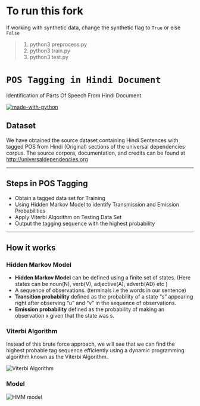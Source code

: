 # To run this fork
If working with synthetic data, change the synthetic flag to `True` or else `False`
> 1. python3 preprocess.py
> 2. python3 train.py
> 3. python3 test.py


# `POS Tagging in Hindi Document`
Identification of Parts Of Speech  From Hindi Document

[![made-with-python](https://img.shields.io/badge/Made%20With-Python-red?style=for-the-badge&logo=Python)](https://www.python.org/)

## Dataset
We have obtained the source dataset containing Hindi Sentences with tagged POS from Hindi (Original) sections of the universal dependencies corpus. 
The source corpora, documentation, and credits can be found at http://universaldependencies.org

-------------------------------------------------

## Steps in POS Tagging
- Obtain a tagged data set for Training
- Using Hidden Markov Model to identify Transmission and Emission Probabilities
- Apply Viterbi Algorithm on Testing Data Set
- Output the tagging sequence with the highest probability

-------------------------------------------------

## How it works
### Hidden Markov Model

- **Hidden Markov Model** can be defined using a finite set of states. (Here states can be noun(N), verb(V), adjective(A), adverb(AD) etc )
- A sequence of observations. (terminals i.e the words in our sentence)
- **Transition probability** defined as the probability of a state “s” appearing right after observing “u” and “v” in the sequence of observations.
- **Emission probability** defined as the probability of making an observation x given that the state was s.

### Viterbi Algorithm
Instead of this brute force approach, we will see that we can find the highest probable tag sequence efficiently using a dynamic programming algorithm known as the Viterbi Algorithm.

![Viterbi Algorithm](https://github.com/gayatri-01/POS-Tagging-in-Hindi-Marathi-Document/blob/master/images/image1.jpeg)

### Model

![HMM model](https://github.com/gayatri-01/POS-Tagging-in-Hindi-Marathi-Document/blob/master/images/model.jpeg)


